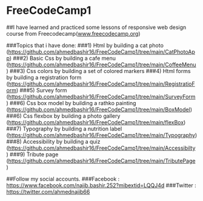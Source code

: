 # FreeCodeCamp1

##I have learned and practiced some lessons of responsive web design course from Freecodecamp(www.freecodecamp.org)

###Topics that i have done:
###1) Html by building a cat photo (https://github.com/ahmedbashir16/FreeCodeCamp1/tree/main/CatPhotoApp)
###2) Basic Css by building a cafe menu (https://github.com/ahmedbashir16/FreeCodeCamp1/tree/main/CoffeeMenu)
###3) Css colors by building a set of colored markers
###4) Html forms by building a registration form (https://github.com/ahmedbashir16/FreeCodeCamp1/tree/main/RegistratioForm)
###5) Survey form (https://github.com/ahmedbashir16/FreeCodeCamp1/tree/main/SurveyForm)
###6) Css box model by building a rathko painting (https://github.com/ahmedbashir16/FreeCodeCamp1/tree/main/BoxModel)
###6) Css flexbox by building a photo gallery (https://github.com/ahmedbashir16/FreeCodeCamp1/tree/main/flexBox)
###7) Typography by building a nutrition label (https://github.com/ahmedbashir16/FreeCodeCamp1/tree/main/Typography)
###8) Accessibility by building a quiz (https://github.com/ahmedbashir16/FreeCodeCamp1/tree/main/Accessibilty)
###9) Tribute page (https://github.com/ahmedbashir16/FreeCodeCamp1/tree/main/TributePage)

##Follow my social accounts.
###Facebook : https://www.facebook.com/najib.bashir.252?mibextid=LQQJ4d
###Twitter : https://twitter.com/ahmednajib66
